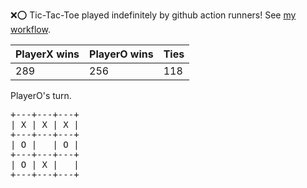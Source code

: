 :x::o: Tic-Tac-Toe played indefinitely by github action runners! See [my workflow](.github/workflows/play.yaml).

|PlayerX wins|PlayerO wins|Ties|
|-|-|-|
|289|256|118|

PlayerO's turn.

<pre>
+---+---+---+
| X | X | X |
+---+---+---+
| O |   | O |
+---+---+---+
| O | X |   |
+---+---+---+
</pre>